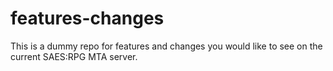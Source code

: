 # features-changes
This is a dummy repo for features and changes you would like to see on the current SAES:RPG MTA server.
